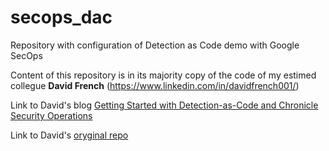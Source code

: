 # secops_dac
Repository with configuration of Detection as Code demo with Google SecOps

Content of this repository is in its majority copy of the code of my estimed collegue **David French** (https://www.linkedin.com/in/davidfrench001/)

Link to David's blog [Getting Started with Detection-as-Code and Chronicle Security Operations](https://www.googlecloudcommunity.com/gc/Community-Blog/Getting-Started-with-Detection-as-Code-and-Chronicle-Security/ba-p/702154)

Link to David's [oryginal repo](https://github.com/chronicle/detection-rules)

